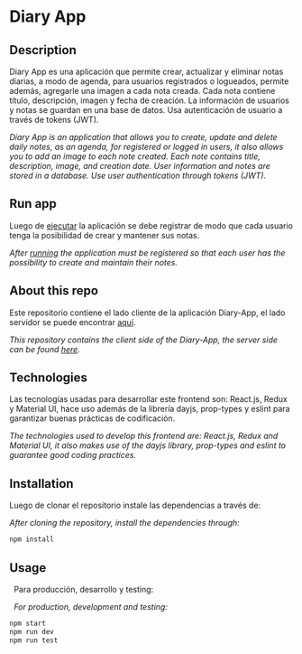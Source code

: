 # Diary App

## Description

Diary App es una aplicación que permite crear, actualizar y eliminar notas diarias, a modo de agenda, para usuarios registrados o logueados, permite además, agregarle una imagen a cada nota creada. Cada nota contiene título, descripción, imagen y fecha de creación. La información de usuarios y notas se guardan en una base de datos. Usa autenticación de usuario a través de tokens (JWT).

_Diary App is an application that allows you to create, update and delete daily notes, as an agenda, for registered or logged in users, it also allows you to add an image to each note created. Each note contains title, description, image, and creation date. User information and notes are stored in a database. Use user authentication through tokens (JWT)._

## Run app

Luego de [ejecutar](https://aac-diary-app.herokuapp.com) la aplicación se debe registrar de modo que cada usuario tenga la posibilidad de crear y mantener sus notas.

_After [running](https://aac-diary-app.herokuapp.com) the application must be registered so that each user has the possibility to create and maintain their notes._

## About this repo

Este repositorio contiene el lado cliente de la aplicación Diary-App, el lado servidor se puede encontrar [aquí](https://github.com/aac-devs/diary-api).

_This repository contains the client side of the Diary-App, the server side can be found [here](https://github.com/aac-devs/diary-api)._

## Technologies

Las tecnologías usadas para desarrollar este frontend son: React.js, Redux y Material UI, hace uso además de la librería dayjs, prop-types y eslint para garantizar buenas prácticas de codificación.

_The technologies used to develop this frontend are: React.js, Redux and Material UI, it also makes use of the dayjs library, prop-types and eslint to guarantee good coding practices._

## Installation

Luego de clonar el repositorio instale las dependencias a través de:

_After cloning the repository, install the dependencies through:_

```bash
npm install
```

## Usage

&nbsp;
Para producción, desarrollo y testing:

&nbsp; _For production, development and testing:_

```bash
npm start
npm run dev
npm run test
```
